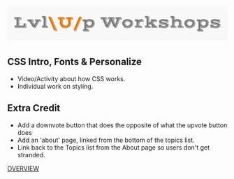 ![logo](https://github.com/AlliVaughn/lvlup_curriculum/raw/master/images/logo.png)
=================================

## CSS Intro, Fonts & Personalize
 * Video/Activity about how CSS works.  
 * Individual work on styling. 

## Extra Credit 
 * Add a downvote button that does the opposite of what the upvote button does
 * Add an 'about' page, linked from the bottom of the topics list.
 * Link back to the Topics list from the About page so users don't get stranded.
 
[OVERVIEW](overview.md)
